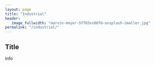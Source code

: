 ```yaml
---
layout: page
title: "Industrial"
header:
   image_fullwidth: "marvin-meyer-SYTO3xs06fU-unsplash-smaller.jpg"
permalink: "/industrial/"
---
```


## Title
Info
